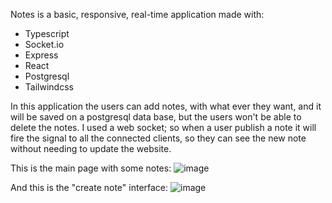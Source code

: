Notes is a basic, responsive, real-time application made with:
  - Typescript
  - Socket.io
  - Express
  - React
  - Postgresql
  - Tailwindcss

In this application the users can add notes, with what ever they want, and it will be saved on a postgresql data base, but the users won't be able to delete the notes.
I used a web socket; so when a user publish a note it will fire the signal to all the connected clients, so they can see the new note without needing to update the website.

This is the main page with some notes:
![image](https://github.com/user-attachments/assets/21447015-2cba-4a00-b5de-002d2835897b)

And this is the "create note" interface:
![image](https://github.com/user-attachments/assets/d7379d4f-4b2d-424e-b371-9defcf009ea5)
